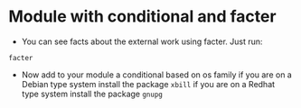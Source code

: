 Module with conditional and facter
==================================

* You can see facts about the external work using facter. Just run:

```shell
facter
```

* Now add to your module a conditional based on os family
if you are on a Debian type system install the package `xbill`
if you are on a Redhat type system install the package `gnupg`
